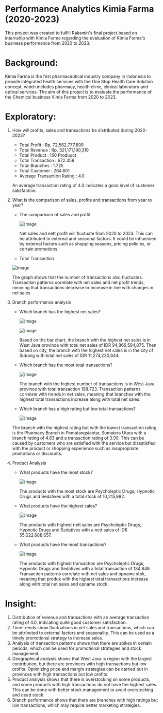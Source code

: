 # Performance Analytics Kimia Farma (2020-2023)
This project was created to fulfill Rakamin's final project based on internship with Kimia Farma regarding the evaluation of Kimia Farma's business performance from 2020 to 2023.

# **Background:**
Kimia Farma is the first pharmaceutical industry company in Indonesia to provide integrated health services with the One Stop Health Care Solution concept, which includes pharmacy, health clinic, clinical laboratory and optical services. The aim of this project is to evaluate the performance of the Chemical business Kimia Farma from 2020 to 2023.

# **Exploratory:**
1. How will profits, sales and transactions be distributed during 2020-2023?
   - Total Profit : Rp. 72,562,777,809
   - Total Revenue : Rp. 321,171,190,319
   - Total Product : 150 Produuct
   - Total Transaction : 672.458
   - Total Branches : 1.725
   - Total Customer : 264.601
   - Average Transaction Rating : 4.0
   
   An average transaction rating of 4.0 indicates a good level of customer satisfaction.
2. What is the comparison of sales, profits and transactions from year to year?
   - The comparision of sales and profit

      ![image](https://github.com/user-attachments/assets/cbd716c4-f935-4ffc-bdd7-3a4b98b3fe00)



     Net sales and nett profit will fluctuate from 2020 to 2023. This can be attributed to external and seasonal factors. It could be influenced by external factors such as shopping seasons, pricing policies, or certain promotions.
   - Total Transaction

    ![image](https://github.com/user-attachments/assets/389f498a-0e48-4e89-822b-c206a6152695)


     The graph shows that the number of transactions also fluctuates. Transaction patterns correlate with net sales and net profit trends, meaning that transactions decrease or increase in line with changes in net sales.
3. Branch performance analysis
   - Which branch has the highest net sales?
     
     ![image](https://github.com/user-attachments/assets/d7543d55-9900-4bb0-9223-0d9940364450)



     ![image](https://github.com/user-attachments/assets/22866df3-22d7-4121-85d7-06083b601004)


     Based on the bar chart, the branch with the highest net sales is in West Java province with total net sales of IDR 94,869,594,875. Then based on city, the branch with the highest net sales is in the city of Subang with total net sales of IDR 11,274,230,644.
   - Which branch has the most total transactions?
  
        ![image](https://github.com/user-attachments/assets/adb24285-9332-4758-ac2c-d7021ef23245)


     The branch with the highest number of transactions is in West Java province with total transaction 198.723. Transaction patterns correlate with trends in net sales, meaning that branches with the highest total transactions increase along with total net sales.
   - Which branch has a high rating but low total transactions?

     ![image](https://github.com/user-attachments/assets/b2959bf0-b994-4348-9c8f-9b4abe691b06)


   The branch with the highest rating but with the lowest transaction rating is the Pharmacy Branch in Pematangsiantar, Sumatera Utara  with a branch rating of 4.83 and a transaction rating of 3.99. This can be caused by customers who are satisfied with the service but dissatisfied with the product or shopping experience such as inappropriate promotions or discounts.
4. Product Analysis

   - What products have the most stock?

     ![image](https://github.com/user-attachments/assets/bcd36494-70a9-45a8-8406-d9f0b2406eea)


     The products with the most stock are Psycholeptic Drugs, Hypnotic Drugs and Sedatives with a total stock of 10,215,982. 
   - What products have the highest sales?

     ![image](https://github.com/user-attachments/assets/d04346a7-e64a-40be-87db-5fbd7bb6c935)


     The products with highest nett sales are Psycholeptic Drugs, Hypnotic Drugs and Sedatives with a nett sales of IDR 55,022,688,657.
   - What products have the most transactions?

     ![image](https://github.com/user-attachments/assets/7a4a5e4c-7942-416e-ab2e-52cc4cf63939)


     The products with highest transaction are Psycholeptic Drugs, Hypnotic Drugs and Sedatives with a total transaction of 134.849.
     Transaction patterns correlate with net sales and opname stok, meaning that produk with the highest total transactions increase along with total net sales and opname stock.

# **Insight:**
1. Distribution of revenue and transactions with an average transaction rating of 4.0, indicating quite good customer satisfaction.
2. Time trends show fluctuations in net sales and transactions, which can be attributed to external factors and seasonality. This can be used as a timely promotional strategy to increase sales.
3. Analysis of transaction patterns shows that there are spikes in certain periods, which can be used for promotional strategies and stock management.
4. Geographical analysis shows that West Java is region with the largest contribution, but there are provinces with high transactions but low profits. Optimizing price and margin strategies can be carried out in provinces with high transactions but low profits.
5. Product analysis shows that there is overstocking on some products, and some products with high transactions do not have the highest sales. This can be done with better stock management to avoid overstocking and dead stock.
6. Branch performance shows that there are branches with high ratings but low transactions, which may require better marketing strategies.

